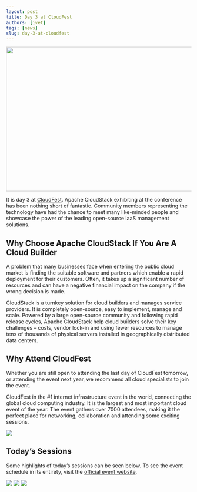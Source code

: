 ```yaml
---
layout: post
title: Day 3 at CloudFest
authors: [ivet]
tags: [news]
slug: day-3-at-cloudfest
---
```

<a href="/blog/day-3-at-cloudfest"><img src="/img/imported/c199e71b-acd8-4caa-a08a-a36522ffa125" width= "750" height = "393" /></a>

It is day 3 at [CloudFest](https://www.cloudfest.com/). Apache CloudStack
exhibiting at the conference has been nothing short of fantastic. Community
members representing the technology have had the chance to meet many like-minded
people and showcase the power of the leading open-source IaaS management
solutions.
<!-- truncate -->

<h2>Why Choose Apache CloudStack If You Are A Cloud Builder</h2>

A problem that many businesses face when entering the public cloud market is
finding the suitable software and partners which enable a rapid deployment for
their customers. Often, it takes up a significant number of resources and can
have a negative financial impact on the company if the wrong decision is made.

CloudStack is a turnkey solution for cloud builders and manages service
providers. It is completely open-source, easy to implement, manage and scale.
Powered by a large open-source community and following rapid release cycles,
Apache CloudStack help cloud builders solve their key challenges – costs, vendor
lock-in and using fewer resources to manage tens of thousands of physical
servers installed in geographically distributed data centers.

<h2>Why Attend CloudFest</h2>

Whether you are still open to attending the last day of CloudFest tomorrow, or
attending the event next year, we recommend all cloud specialists to join the
event.

CloudFest in the #1 internet infrastructure event in the world, connecting the
global cloud computing industry. It is the largest and most important cloud
event of the year. The event gathers over 7000 attendees, making it the perfect
place for networking, collaboration and attending some exciting sessions.

<img src="/img/imported/0b9ef48b-dc67-4f40-bfab-7db3d2162c59" />

<h2>Today’s Sessions</h2>

Some highlights of today’s sessions can be seen below. To see the event schedule
in its entirety, visit the [official event website](https://www.cloudfest.com/agenda).

<img src="/img/imported/11ea3fea-4b0d-473b-8d0d-32641542c6be" />
<img src="/img/imported/fbc9fa75-fd48-413d-8866-3622f8eb53e3" />
<img src="/img/imported/2d95e42d-2b12-4c1e-b1ea-2ce0c91216d7" />
